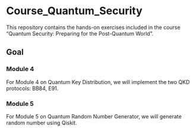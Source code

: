 # Course_Quantum_Security
This repository contains the hands-on exercises included in the course “Quantum Security: Preparing for the Post-Quantum World”. 

## Goal

### Module 4
For Module 4 on Quantum Key Distribution, we will implement the two QKD protocols: BB84, E91. 

### Module 5
For Module 5 on Quantum Random Number Generator, we will generate random number using Qiskit. 
